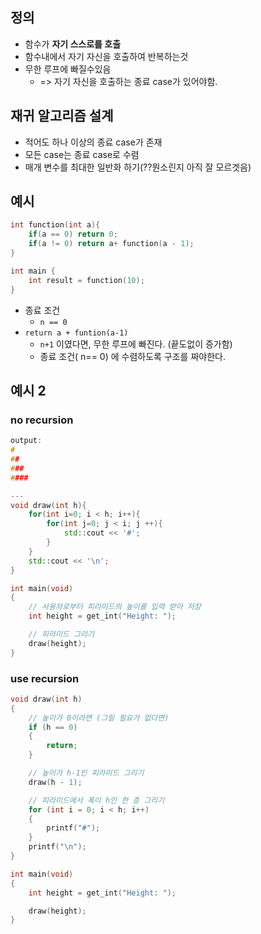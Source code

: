 
## 정의

- 함수가 **자기 스스로를 호출**
- 함수내에서 자기 자신을 호출하여 반복하는것
- 무한 루프에 빠질수있음
	- => 자기 자신을 호출하는 종료 case가 있어야함. 


## 재귀 알고리즘 설계

- 적어도 하나 이상의 종료 case가 존재
- 모든 case는 종료 case로 수렴
- 매개 변수를 최대한 일반화 하기(??뭔소린지 아직 잘 모르겟음)


## 예시

```c++
int function(int a){
	if(a == 0) return 0;
	if(a != 0) return a+ function(a - 1);
}

int main {
	int result = function(10);
}
```
- 종료 조건 
	- `n == 0` 
- `return a + funtion(a-1)` 
	- `n+1` 이였다면, 무한 루프에 빠진다. (끝도없이 증가함)
	- 종료 조건( n== 0) 에 수렴하도록 구조를 짜야한다.


## 예시 2

### no recursion

```cpp
output: 
# 
## 
### 
####

---
void draw(int h){
	for(int i=0; i < h; i++){
		for(int j=0; j < i; j ++){
			std::cout << '#';
		}
	}
	std::cout << '\n';
}

int main(void)
{
    // 사용자로부터 피라미드의 높이를 입력 받아 저장
    int height = get_int("Height: ");

    // 피라미드 그리기
    draw(height);
}

```

### use recursion

```c++
void draw(int h)
{
    // 높이가 0이라면 (그릴 필요가 없다면)
    if (h == 0)
    {
        return;
    }

    // 높이가 h-1인 피라미드 그리기
    draw(h - 1);

    // 피라미드에서 폭이 h인 한 층 그리기
    for (int i = 0; i < h; i++)
    {
        printf("#");
    }
    printf("\n");
}

int main(void)
{
    int height = get_int("Height: ");

    draw(height);
}

```
